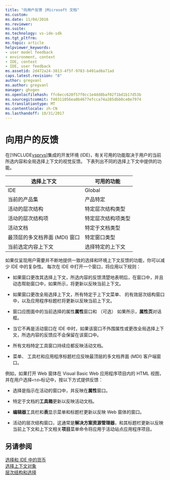 ```yaml
---
title: "向用户反馈 |Microsoft 文档"
ms.custom: 
ms.date: 11/04/2016
ms.reviewer: 
ms.suite: 
ms.technology: vs-ide-sdk
ms.tgt_pltfrm: 
ms.topic: article
helpviewer_keywords:
- user model feedback
- environment, context
- IDE, context
- IDE, user feedback
ms.assetid: 2d472a24-3813-4f5f-9783-b491ad8a71ad
caps.latest.revision: "8"
author: gregvanl
ms.author: gregvanl
manager: ghogen
ms.openlocfilehash: ffc6ecc620f57f0cc1e4dd8baf02f1bd1b17d53b
ms.sourcegitcommit: f40311056ea0b4677efcca74a285dbb0ce0e7974
ms.translationtype: MT
ms.contentlocale: zh-CN
ms.lasthandoff: 10/31/2017
---
```

# <a name="feedback-to-the-user"></a>向用户的反馈
在[!INCLUDE[vsprvs](../../code-quality/includes/vsprvs_md.md)]集成的开发环境 (IDE)，有关可用的功能取决于用户的当前所选内容和全局选择上下文的视觉反馈。 下表列出不同的选择上下文中提供的功能。  
  
|选择上下文|可用的功能|  
|-----------------------|-----------------------------|  
|IDE|Global|  
|当前的产品集|产品特定|  
|活动的层次结构|特定层次结构类型|  
|活动的层次结构项|特定层次结构项类型|  
|活动文档|特定于文档类型|  
|最顶层的多文档界面 (MDI) 窗口|特定窗口类型|  
|当前选定内容上下文|选择特定的上下文|  
  
 如果仅呈现用户需要并不断地提供一致的选择和环境上下文反馈的功能，你可以减少 IDE 中的复杂性。 每次在 IDE 中打开一个窗口，将应用以下规则：  
  
-   如果窗口更改其选择上下文，所选内容的反馈清楚地表明后，在窗口中，并且动态帮助窗口中，如果所示，将更新以反映当前上下文。  
  
-   如果窗口更改全局选择上下文，所有特定于上下文菜单、 的有效层次结构窗口中，以及应用程序标题栏将更新以反映当前上下文。  
  
-   窗口应图面中的当前选择的属性**属性**窗口和 （可选） 如果所示，**属性页**对话框。  
  
-   当它不再是活动窗口在 IDE 中时，如果该窗口不外围属性或更改全局选择上下文，所选内容的反馈应不会保留在该窗口中。  
  
-   所有文档特定工具窗口持续应都反映活动文档。  
  
-   菜单、 工具栏和应用程序标题栏应反映最顶层的多文档界面 (MDI) 客户端窗口。  
  
 例如，如果打开 Web 窗体在 Visual Basic Web 应用程序项目内的 HTML 视图，并在用户选择`<td>`标记中，按以下方式提供反馈：  
  
-   选择是指示在活动的窗口中，并反映在**属性**窗口。  
  
-   特定于文档的**工具箱**更新以反映活动文档。  
  
-   **编辑器**工具栏和**表**显示菜单和标题栏更新以反映 Web 窗体的窗口。  
  
-   活动的层次结构窗口，这通常是**解决方案资源管理器**，和其标题栏更新以反映当前上下文和上下文相关**项目**菜单命令将应用于活动站点应用程序项目。  
  
## <a name="see-also"></a>另请参阅  
 [选择和 IDE 中的货币](../../extensibility/internals/selection-and-currency-in-the-ide.md)   
 [选择上下文对象](../../extensibility/internals/selection-context-objects.md)   
 [层次结构和选择](../../extensibility/internals/hierarchies-and-selection.md)